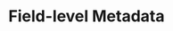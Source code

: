 ---
# -------------------------- #
#        CONTENT TYPE        #
# -------------------------- #

content-type: "api-sub-structure"
key: "field-level-metadata-object"

# -------------------------- #
#        OBJECT INFO         #
# -------------------------- #

title: "Field-level Metadata"
description: |
  {% include misc/data-files.html %}
  {{ api.data-structures.metadata.field-level.description | flatify }}

  Refer to the [Field selection and compatibility rules guide]({{ link.connect.guides.field-selection-compatibility-rules | prepend: site.baseurl }}) for info about selection and compatibility rules.


# -------------------------- #
#      OBJECT ATTRIBUTES     #
# -------------------------- #

object-attributes:
  - name: "inclusion"
    type: "string"
    description: |
      Indicates when a field will be included. Possible values are:

      - `automatic` - The field is included all the time, regardless of `selected-by-default` and `selected` values
      - `available` - The field is available for selection. The field will be included if `selected-by-default` or `selected` is `true`.
      - `unsupported` - The field is unsupported and will not be included, regardless of `selected-by-default` and `selected` values

      If a field is `unsupported`, the `unsupported-description` attribute may provide additonal information.
    modifiable: false
    applies-to: "all"
    value: |
      automatic

  - name: "selected"
    type: "boolean"
    description: |
      Indicates whether a field should be included in a stream's field selection list. This value will be present only if the [stream containing the field]({{ api.data-structures.metadata.stream-level.section }}) is selected (`selected: true`).

      - `null` - The value has not been set
      - `true` - The field is selected
      - `false` - The field is not selected
    modifiable: true
    applies-to: "all"
    value: |
      true

  - name: "selected-by-default"
    type: "boolean"
    description: |
      Indicates if a field will be selected by default. Possible values are:

      - `null` - The value has not been set
      - `true` - The field is selected by default and is included regardless of the `selected` value
      - `false` - The field is not selected by default. The field will be included if the `selected` value is `true`.
    modifiable: false
    applies-to: ""
    value: |
      true

  - name: "sql-datatype"
    type: "string"
    description: |
      **For database sources only.** The data type of a column from a database.
    modifiable: false
    applies-to: "db2, mysql, oracle, postgres"
    value: |
      text

  - name: "fieldExclusions"
    type: "array"
    description: |
      A list of arrays, each array containing an array of strings that correspond to fields that are incompatible when the current field is selected.

      For example: If the metadata for a `DeviceOS` field contains a `fieldExclusion` of `["properties":"ImpressionLostToBidPercent"]`, then the `DeviceOS` and `ImpressionLostToBidPercent` fields cannot be selected together in the stream.

      Refer to the example tabs below for an example of this property.
    modifiable: false
    value: |
      "fieldExclusions": [
        [
          "properties",
          "BidMatchType"
        ],
        [
          "properties",
          "DeviceOS"
        ],
        [
          "properties",
          "TopVsOther"
        ]
      ]

  - name: "unsupported-description"
    type: "string"
    description: |
      The reason a field is unsupported (`inclusion: unsupported`). **Note**: This is not available for all sources.
    modifiable: false
    applies-to: "salesforce"
    value: |
      this field is unsupported by the Bulk API.

examples:
  - type: "Database source"
    code: |
      {
        "metadata": {
          "sql-datatype": "double precision",
          "selected-by-default": true,
          "inclusion": "available"
        }

  - type: "SaaS source"
    code: |
      {
        "metadata": {
          "selected": false,
          "inclusion": "available"
        }

  - type: "Field exclusions"
    code: |
      {{ site.data.connect.code-examples.field-metadata.field-exclusion }}

  - type: "Unsupported field"
    code: |
      {{ site.data.connect.code-examples.field-metadata.unsupported-field }}
---